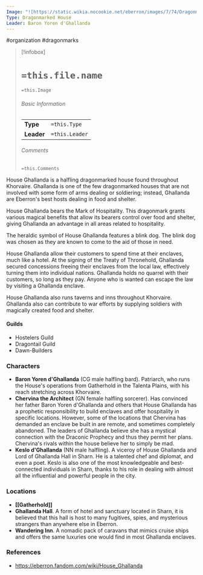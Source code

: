 ```yaml
---
Image: "![https://static.wikia.nocookie.net/eberron/images/7/74/Dragonmarked_House_COA_Gallanda.jpg/revision/latest?cb=20220509100819|250](https://static.wikia.nocookie.net/eberron/images/7/74/Dragonmarked_House_COA_Gallanda.jpg/revision/latest?cb=20220509100819)"
Type: Dragonmarked House
Leader: Baron Yoren d'Ghallanda
---
```

 #organization #dragonmarks

> [!infobox]
> # `=this.file.name`
> `=this.Image`
> ###### Basic Information
> |  |  |
> | ---- | ---- |
> | **Type** | `=this.Type` |
> | **Leader** | `=this.Leader` |
> ###### Comments
> `=this.Comments`

House Ghallanda is a halfling dragonmarked house found throughout Khorvaire. Ghallanda is one of the few dragonmarked houses that are not involved with some form of arms dealing or soldiering; instead, Ghallanda are Eberron's best hosts dealing in food and shelter.

House Ghallanda bears the Mark of Hospitality. This dragonmark grants various magical benefits that allow its bearers control over food and shelter, giving Ghallanda an advantage in all areas related to hospitality.

The heraldic symbol of House Ghallanda features a blink dog. The blink dog was chosen as they are known to come to the aid of those in need.

House Ghallanda allow their customers to spend time at their enclaves, much like a hotel. At the signing of the Treaty of Thronehold, Ghallanda secured concessions freeing their enclaves from the local law, effectively turning them into individual nations. Ghallanda holds no quarrel with their customers, so long as they pay. Anyone who is wanted can escape the law by visiting a Ghallanda enclave.

House Ghallanda also runs taverns and inns throughout Khorvaire. Ghallanda also can contribute to war efforts by supplying soldiers with magically created food and shelter.

#### Guilds

* Hostelers Guild
* Dragontail Guild
* Dawn-Builders

### Characters

* **Baron Yoren d'Ghallanda** (CG male halfling bard). Patriarch, who runs the House's operations from Gatherhold in the Talenta Plains, with his reach stretching across Khorvaire.
* **Chervina the Architect** (GN female halfling sorcerer). Has convinced her father Baron Yoren d'Ghallanda and others that House Ghallanda has a prophetic responsibility to build enclaves and offer hospitality in specific locations. However, some of the locations that Chervina has demanded an enclave be built in are remote, and sometimes completely abandoned. The leaders of Ghallanda believe she has a mystical connection with the Draconic Prophecy and thus they permit her plans. Chervina's rivals within the house believe her to simply be mad.
* **Keslo d'Ghallanda** (NN male halfling). A viceroy of House Ghallanda and Lord of Ghallanda Hall in Sharn. He is a talented chef and diplomat, and even a poet. Keslo is also one of the most knowledgeable and best-connected individuals in Sharn, thanks to his role in dealing with almost all the influential and powerful people in the city.

### Locations

* **[[Gatherhold]]**
* **Ghallanda Hall**. A form of hotel and sanctuary located in Sharn, it is believed that this hall is host to many fugitives, spies, and mysterious strangers than anywhere else in Eberron.
* **Wandering Inn**. A nomadic pack of caravans that mimics cruise ships and offers the same luxuries one would find in most Ghallanda enclaves.

### References

* https://eberron.fandom.com/wiki/House_Ghallanda
